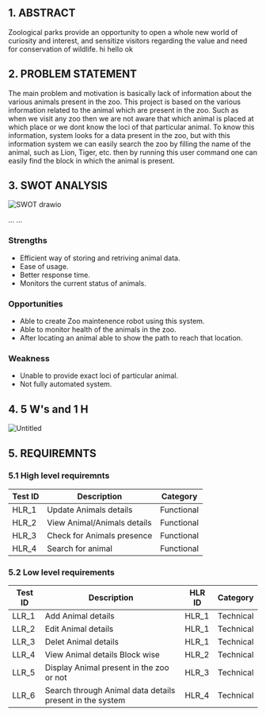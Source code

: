 ## 1. ABSTRACT
Zoological parks provide an opportunity to open a whole new world of curiosity and interest, and sensitize visitors regarding the value and need for conservation of wildlife. 
hi
hello
ok
## 2. PROBLEM STATEMENT
The main problem and motivation is basically lack of information about the various animals present in the zoo. This project is based on the various information related to the animal which are present in the zoo. Such as when we visit any zoo then we are not aware that which animal is placed at which place or we dont know the loci of that particular animal. To know this information, system looks for a data present in the zoo, but with this information system we can easily search the zoo by filling the name of the animal, such as Lion, Tiger, etc. then by running this user command one can easily find the block in which the animal is present. 

## 3. SWOT ANALYSIS
![SWOT drawio](https://user-images.githubusercontent.com/98843684/161975511-3061c652-7ed4-49e4-a9bc-772cfbfc56a2.png)

...
...

### Strengths
* Efficient way of storing and retriving animal data.
* Ease of usage.
* Better response time.
* Monitors the current status of animals.

### Opportunities
* Able to create Zoo maintenence robot using this system.
* Able to monitor health of the animals in the zoo.
* After locating an animal able to show the path to reach that location.



### Weakness
* Unable to provide exact loci of particular animal.
* Not fully automated system.

## 4. 5 W's and 1 H
![Untitled](https://user-images.githubusercontent.com/98843684/161937415-c99cfe88-5a6f-4d92-a46c-6aa3f7b7fe37.png)
## 5. REQUIREMNTS
### 5.1 High level requiremnts

| Test ID | Description | Category | 
|---------|-------------|----------|
|HLR_1|Update Animals details|Functional|
|HLR_2|View Animal/Animals details|Functional|
|HLR_3|Check for Animals presence|Functional|
|HLR_4|Search for animal|Functional|

### 5.2          Low level requirements

| Test ID | Description |HLR ID | Category | 
|---------|-------------|-------|----------|
|LLR_1|Add Animal details|HLR_1|Technical|
|LLR_2|Edit Animal details|HLR_1|Technical|
|LLR_3|Delet Animal details|HLR_1|Technical|
|LLR_4|View Animal details Block wise|HLR_2|Technical|
|LLR_5|Display Animal present in the zoo or not|HLR_3|Technical|
|LLR_6|Search through Animal data details present in the system|HLR_4|Technical|
